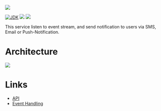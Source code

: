 [![](https://github.com/wutsi/wutsi-notification-server/actions/workflows/master.yml/badge.svg)](https://github.com/wutsi/wutsi-notification-server/actions/workflows/master.yml)

[![JDK](https://img.shields.io/badge/jdk-11-brightgreen.svg)](https://jdk.java.net/11/)
[![](https://img.shields.io/badge/maven-3.6-brightgreen.svg)](https://maven.apache.org/download.cgi)
![](https://img.shields.io/badge/language-kotlin-blue.svg)

This service listen to event stream, and send notification to users via SMS, Email or Push-Notification.

# Architecture

![](https:////www.plantuml.com/plantuml/png/RO-npi8m38HtFuMbVquVu1-gBip0Y527A3KGAN6gn6dfsvDIYW1ryidtdKxN9D5HidTWWky34mkUnop9AWvYBzPeiO5R_3kHSs44E6RAX6gJWjUprvCdbhPWXqNkxkQc-Keh4M97SVRtitYxy8DZLLKrBfN_A55pqcQkKZGKBC5N73_OPy5AmUOaLQyZaazjoPI37JaxK9oW8UwoTmy0)

# Links

- [API](https://wutsi.github.io/wutsi-notification-server/api/)
- [Event Handling](docs/Event.md)
